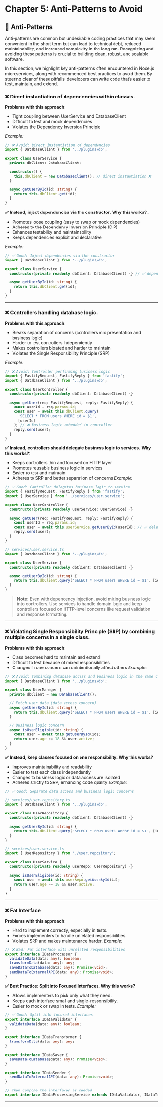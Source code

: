 # Chapter 5: Anti-Patterns to Avoid

## 🚫 Anti-Patterns
Anti-patterns are common but undesirable coding practices that may seem convenient in the short term but can lead to technical debt, reduced maintainability, and increased complexity in the long run. Recognizing and avoiding these patterns is crucial to building clean, robust, and scalable software.

In this section, we highlight key anti-patterns often encountered in Node.js microservices, along with recommended best practices to avoid them. By steering clear of these pitfalls, developers can write code that’s easier to test, maintain, and extend.

### ❌ Direct instantiation of dependencies within classes.

**Problems with this approach:**
- Tight coupling between UserService and DatabaseClient
- Difficult to test and mock dependencies
- Violates the Dependency Inversion Principle

*Example:*
```typescript
// ❌ Avoid: Direct instantiation of dependencies
import { DatabaseClient } from '../plugins/db';

export class UserService {
  private dbClient: DatabaseClient;

  constructor() {
    this.dbClient = new DatabaseClient(); // direct instantiation ❌
  }

  async getUserById(id: string) {
    return this.dbClient.get(id);
  }
}
```

**✅ Instead, inject dependencies via the constructor.**
**Why this works? :**
- Promotes loose coupling (easy to swap or mock dependencies)
- Adheres to the Dependency Inversion Principle (DIP)
- Enhances testability and maintainability
- Keeps dependencies explicit and declarative

*Example:*

```typescript
// ✅ Good: Inject dependencies via the constructor
import { DatabaseClient } from '../plugins/db';

export class UserService {
  constructor(private readonly dbClient: DatabaseClient) {} // ✅ dependency injection

  async getUserById(id: string) {
    return this.dbClient.get(id);
  }
}
```
---

### ❌ Controllers handling database logic.
**Problems with this approach:**
- Breaks separation of concerns (controllers mix presentation and business logic)
- Harder to test controllers independently
- Makes controllers bloated and harder to maintain
- Violates the Single Responsibility Principle (SRP)

*Example:*
```typescript
// ❌ Avoid: Controller performing business logic
import { FastifyRequest, FastifyReply } from 'fastify';
import { DatabaseClient } from '../plugins/db';

export class UserController {
  constructor(private readonly dbClient: DatabaseClient) {}

  async getUser(req: FastifyRequest, reply: FastifyReply) {
    const userId = req.params.id;
    const user = await this.dbClient.query(
      'SELECT * FROM users WHERE id = $1',
      [userId]
    ); // ❌ Business logic embedded in controller
    reply.send(user);
  }
}
```
**✅ Instead, controllers should delegate business logic to services.**
**Why this works?:**
- Keeps controllers thin and focused on HTTP layer
- Promotes reusable business logic in services
- Easier to test and maintain
- Adheres to SRP and better separation of concerns
*Example:*
```typescript
// ✅ Good: Controller delegates business logic to service
import { FastifyRequest, FastifyReply } from 'fastify';
import { UserService } from '../services/user.service';

export class UserController {
  constructor(private readonly userService: UserService) {}

  async getUser(req: FastifyRequest, reply: FastifyReply) {
    const userId = req.params.id;
    const user = await this.userService.getUserById(userId); // ✅ delegation
    reply.send(user);
  }
}

// services/user.service.ts
import { DatabaseClient } from '../plugins/db';

export class UserService {
  constructor(private readonly dbClient: DatabaseClient) {}

  async getUserById(id: string) {
    return this.dbClient.query('SELECT * FROM users WHERE id = $1', [id]);
  }
}

```
> **Note:** Even with dependency injection, avoid mixing business logic into controllers. Use services to handle domain logic and keep controllers focused on HTTP-level concerns like request validation and response formatting.

---

### ❌ Violating Single Responsibility Principle (SRP) by combining multiple concerns in a single class.
**Problems with this approach:**
- Class becomes hard to maintain and extend
- Difficult to test because of mixed responsibilities
- Changes in one concern can unintentionally affect others
*Example:*
```typescript
// ❌ Avoid: Combining database access and business logic in the same class
import { DatabaseClient } from '../plugins/db';

export class UserManager {
  private dbClient = new DatabaseClient();

  // Fetch user data (data access concern)
  async getUserById(id: string) {
    return this.dbClient.query('SELECT * FROM users WHERE id = $1', [id]);
  }

  // Business logic concern
  async isUserEligible(id: string) {
    const user = await this.getUserById(id);
    return user.age >= 18 && user.active;
  }
}
```
**✅ Instead, keep classes focused on one responsibility. Why this works?**
- Improves maintainability and readability
- Easier to test each class independently
- Changes to business logic or data access are isolated
- Adheres strictly to SRP, enhancing code quality
*Example:*
```typescript
// ✅ Good: Separate data access and business logic concerns

// services/user.repository.ts
import { DatabaseClient } from '../plugins/db';

export class UserRepository {
  constructor(private readonly dbClient: DatabaseClient) {}

  async getUserById(id: string) {
    return this.dbClient.query('SELECT * FROM users WHERE id = $1', [id]);
  }
}

// services/user.service.ts
import { UserRepository } from './user.repository';

export class UserService {
  constructor(private readonly userRepo: UserRepository) {}

  async isUserEligible(id: string) {
    const user = await this.userRepo.getUserById(id);
    return user.age >= 18 && user.active;
  }
}
```
---

### ❌ Fat Interface
**Problems with this approach:**
- Hard to implement correctly, especially in tests.
- Forces implementers to handle unrelated responsibilities.
- Violates SRP and makes maintenance harder.
*Example:*
```typescript
// ❌ Bad: Fat interface with unrelated responsibilities
export interface IDataProcessor {
  validateData(data: any): boolean;
  transformData(data: any): any;
  saveDataToDatabase(data: any): Promise<void>;
  sendDataToExternalAPI(data: any): Promise<void>;
}
```
**✅ Best Practice: Split into Focused Interfaces. Why this works?**
- Allows implementers to pick only what they need.
- Keeps each interface small and single-responsibility.
- Easier to mock or swap in tests.
*Example:*
```typescript
// ✅ Good: Split into focused interfaces
export interface IDataValidator {
  validateData(data: any): boolean;
}

export interface IDataTransformer {
  transformData(data: any): any;
}

export interface IDataSaver {
  saveDataToDatabase(data: any): Promise<void>;
}

export interface IDataSender {
  sendDataToExternalAPI(data: any): Promise<void>;
}

// Then compose the interfaces as needed
export interface IDataProcessingService extends IDataValidator, IDataTransformer, IDataSaver, IDataSender {}
```
---
